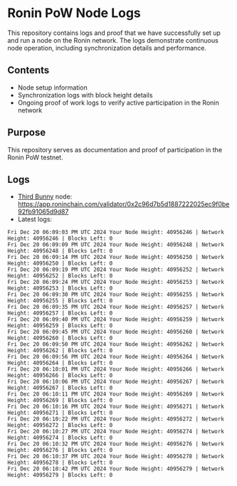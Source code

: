 # Ronin PoW Node Logs

This repository contains logs and proof that we have successfully set up and run a node on the Ronin network. The logs demonstrate continuous node operation, including synchronization details and performance.

## Contents

- Node setup information
- Synchronization logs with block height details
- Ongoing proof of work logs to verify active participation in the Ronin network

## Purpose

This repository serves as documentation and proof of participation in the Ronin PoW testnet.

## Logs

- [Third Bunny](https://thirdbunny.xyz/) node: https://app.roninchain.com/validator/0x2c96d7b5d1887222025ec9f0be92fb91065d9d87
- Latest logs:
```
Fri Dec 20 06:09:03 PM UTC 2024 Your Node Height: 40956246 | Network Height: 40956246 | Blocks Left: 0
Fri Dec 20 06:09:09 PM UTC 2024 Your Node Height: 40956248 | Network Height: 40956248 | Blocks Left: 0
Fri Dec 20 06:09:14 PM UTC 2024 Your Node Height: 40956250 | Network Height: 40956250 | Blocks Left: 0
Fri Dec 20 06:09:19 PM UTC 2024 Your Node Height: 40956252 | Network Height: 40956252 | Blocks Left: 0
Fri Dec 20 06:09:24 PM UTC 2024 Your Node Height: 40956253 | Network Height: 40956253 | Blocks Left: 0
Fri Dec 20 06:09:30 PM UTC 2024 Your Node Height: 40956255 | Network Height: 40956255 | Blocks Left: 0
Fri Dec 20 06:09:35 PM UTC 2024 Your Node Height: 40956257 | Network Height: 40956257 | Blocks Left: 0
Fri Dec 20 06:09:40 PM UTC 2024 Your Node Height: 40956259 | Network Height: 40956259 | Blocks Left: 0
Fri Dec 20 06:09:45 PM UTC 2024 Your Node Height: 40956260 | Network Height: 40956260 | Blocks Left: 0
Fri Dec 20 06:09:50 PM UTC 2024 Your Node Height: 40956262 | Network Height: 40956262 | Blocks Left: 0
Fri Dec 20 06:09:56 PM UTC 2024 Your Node Height: 40956264 | Network Height: 40956264 | Blocks Left: 0
Fri Dec 20 06:10:01 PM UTC 2024 Your Node Height: 40956266 | Network Height: 40956266 | Blocks Left: 0
Fri Dec 20 06:10:06 PM UTC 2024 Your Node Height: 40956267 | Network Height: 40956267 | Blocks Left: 0
Fri Dec 20 06:10:11 PM UTC 2024 Your Node Height: 40956269 | Network Height: 40956269 | Blocks Left: 0
Fri Dec 20 06:10:16 PM UTC 2024 Your Node Height: 40956271 | Network Height: 40956271 | Blocks Left: 0
Fri Dec 20 06:10:22 PM UTC 2024 Your Node Height: 40956272 | Network Height: 40956272 | Blocks Left: 0
Fri Dec 20 06:10:27 PM UTC 2024 Your Node Height: 40956274 | Network Height: 40956274 | Blocks Left: 0
Fri Dec 20 06:10:32 PM UTC 2024 Your Node Height: 40956276 | Network Height: 40956276 | Blocks Left: 0
Fri Dec 20 06:10:37 PM UTC 2024 Your Node Height: 40956278 | Network Height: 40956278 | Blocks Left: 0
Fri Dec 20 06:10:42 PM UTC 2024 Your Node Height: 40956279 | Network Height: 40956279 | Blocks Left: 0
```
